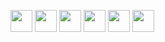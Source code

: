 <!-- ### Hi there 👋 -->

<!--
**PODS4012/PODS4012** is a ✨ _special_ ✨ repository because its `README.md` (this file) appears on your GitHub profile.

Here are some ideas to get you started:

- 🔭 I’m currently working on ...
- 🌱 I’m currently learning ...
- 👯 I’m looking to collaborate on ...
- 🤔 I’m looking for help with ...
- 💬 Ask me about ...
- 📫 How to reach me: ...
- 😄 Pronouns: ...
- ⚡ Fun fact: ...
-->
<img src="https://cdn.jsdelivr.net/gh/devicons/devicon/icons/csharp/csharp-original.svg" width="35" height="35" /> <img src="https://cdn.jsdelivr.net/gh/devicons/devicon/icons/dotnetcore/dotnetcore-original.svg" width="35" height="35" /> <img src="https://cdn.jsdelivr.net/gh/devicons/devicon/icons/go/go-original.svg" width="35" height="35" /> <img src="https://cdn.jsdelivr.net/gh/devicons/devicon/icons/javascript/javascript-original.svg" width="35" height="35" /> <img src="https://cdn.jsdelivr.net/gh/devicons/devicon/icons/azure/azure-original.svg" width="35" height="35" /> <img src="https://cdn.jsdelivr.net/gh/devicons/devicon/icons/microsoftsqlserver/microsoftsqlserver-plain-wordmark.svg" width="35" height="35" />

